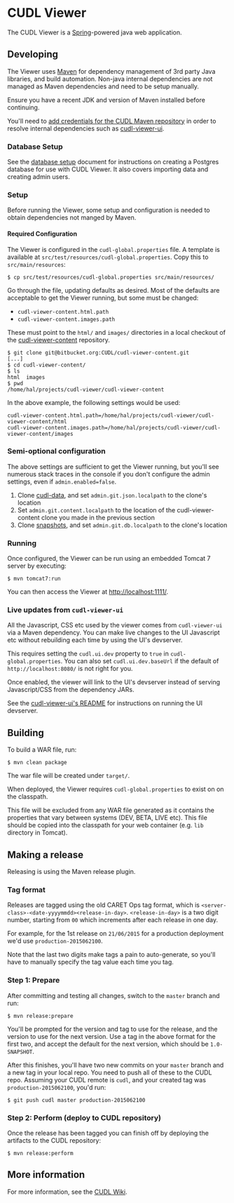 # CUDL Viewer

The CUDL Viewer is a [Spring](https://spring.io/)-powered java web application.

## Developing

The Viewer uses [Maven](https://maven.apache.org/) for dependency management
of 3rd party Java libraries, and build automation. Non-java internal
dependencies are not managed as Maven dependencies and need to be setup
manually.

Ensure you have a recent JDK and version of Maven installed before continuing.

You'll need to
[add credentials for the CUDL Maven repository](https://wiki.cam.ac.uk/cudl-docs/CUDL_Maven_Repository#Credentials)
in order to resolve internal dependencies such as
[cudl-viewer-ui](https://bitbucket.org/CUDL/cudl-viewer-ui).

### Database Setup

See the [database setup](src/main/docs/database-setup.md) document for
instructions on creating a Postgres database for use with CUDL Viewer. It also
covers importing data and creating admin users.


### Setup

Before running the Viewer, some setup and configuration is needed to obtain
dependencies not manged by Maven.

#### Required Configuration

The Viewer is configured in the `cudl-global.properties` file. A template is
available at `src/test/resources/cudl-global.properties`. Copy this to
`src/main/resources`:

```
$ cp src/test/resources/cudl-global.properties src/main/resources/
```

Go through the file, updating defaults as desired. Most of the defaults are
acceptable to get the Viewer running, but some must be changed:

* `cudl-viewer-content.html.path`
* `cudl-viewer-content.images.path`

These must point to the `html/` and `images/` directories in a local checkout of
the [cudl-viewer-content](https://bitbucket.org/CUDL/cudl-viewer-content)
repository.

```
$ git clone git@bitbucket.org:CUDL/cudl-viewer-content.git
[...]
$ cd cudl-viewer-content/
$ ls
html  images
$ pwd
/home/hal/projects/cudl-viewer/cudl-viewer-content
```

In the above example, the following settings would be used:

```
cudl-viewer-content.html.path=/home/hal/projects/cudl-viewer/cudl-viewer-content/html
cudl-viewer-content.images.path=/home/hal/projects/cudl-viewer/cudl-viewer-content/images
```

### Semi-optional configuration

The above settings are sufficient to get the Viewer running, but you'll see
numerous stack traces in the console if you don't configure the admin settings,
even if `admin.enabled=false`.

1. Clone [cudl-data](https://bitbucket.org/CUDL/cudl-data), and set
   `admin.git.json.localpath` to the clone's location
2. Set `admin.git.content.localpath` to the location of the cudl-viewer-content
   clone you made in the previous section
3. Clone [snapshots](https://bitbucket.org/CUDL/snapshots), and set
   `admin.git.db.localpath` to the clone's location

### Running

Once configured, the Viewer can be run using an embedded Tomcat 7 server by
executing:

```
$ mvn tomcat7:run
```

You can then access the Viewer at
[http://localhost:1111/](http://localhost:1111/).

### Live updates from `cudl-viewer-ui`

All the Javascript, CSS etc used by the viewer comes from `cudl-viewer-ui`
via a Maven dependency. You can make live changes to the UI Javascript etc
without rebuilding each time by using the UI's devserver.

This requires setting the `cudl.ui.dev` property to `true` in
`cudl-global.properties`. You can also set `cudl.ui.dev.baseUrl` if the default
of `http://localhost:8080/` is not right for you.

Once enabled, the viewer will link to the UI's devserver instead of serving
Javascript/CSS from the dependency JARs.

See the [cudl-viewer-ui's README](https://bitbucket.org/CUDL/cudl-viewer-ui) for
instructions on running the UI devserver.

## Building

To build a WAR file, run:

```
$ mvn clean package
```

The war file will be created under `target/`.

When deployed, the Viewer requires `cudl-global.properties` to exist on on the
classpath.

This file will be excluded from any WAR file generated as it contains the properties
that vary between systems (DEV, BETA, LIVE etc). This file should be copied into the
classpath for your web container (e.g. `lib` directory in Tomcat).

## Making a release

Releasing is using the Maven release plugin.

### Tag format

Releases are tagged using the old CARET Ops tag format, which is
`<server-class>-<date-yyyymmdd><release-in-day>`. `<release-in-day>` is a two
digit number, starting from `00` which increments after each release in one day.

For example, for the 1st release on `21/06/2015` for a production deployment
we'd use `production-2015062100`.

Note that the last two digits make tags a pain to auto-generate, so you'll have
to manually specify the tag value each time you tag.

### Step 1: Prepare

After committing and testing all changes, switch to the `master` branch and
run:

```
$ mvn release:prepare
```

You'll be prompted for the version and tag to use for the release, and the
version to use for the next version. Use a tag in the above format for the first
two, and accept the default for the next version, which should be
`1.0-SNAPSHOT`.

After this finishes, you'll have two new commits on your `master` branch and
a new tag in your local repo. You need to push all of these to the CUDL repo.
Assuming your CUDL remote is `cudl`, and your created tag was
`production-2015062100`, you'd run:

```
$ git push cudl master production-2015062100
```

### Step 2: Perform (deploy to CUDL repository)

Once the release has been tagged you can finish off by deploying the artifacts
to the CUDL repository:

```
$ mvn release:perform
```

## More information

For more information, see the [CUDL Wiki](https://wiki.cam.ac.uk/cudl-docs/).
